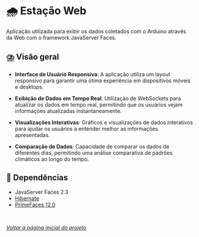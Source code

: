 # 🌧️ Estação Web

Aplicação utilizada para exibir os dados coletados com o Arduino através da Web com o framework JavaServer Faces.

## ⛈️ Visão geral

- **Interface de Usuário Responsiva**: A aplicação utiliza um layout responsivo para garantir uma ótima experiência em dispositivos móveis e desktops.

- **Exibição de Dados em Tempo Real**: Utilização de WebSockets para atualizar os dados em tempo real, permitindo que os usuários vejam informações atualizadas instantaneamente.

- **Visualizações Interativas**: Gráficos e visualizações de dados interativos para ajudar os usuários a entender melhor as informações apresentadas.

- **Comparação de Dados**: Capacidade de comparar os dados de diferentes dias, permitindo uma análise comparativa de padrões climáticos ao longo do tempo.


## 🔧 Dependências
- JavaServer Faces 2.3
- [Hibernate](https://hibernate.org)
- [PrimeFaces 12.0](https://www.primefaces.org)

</br>

*[Voltar a página inicial do projeto](../)*